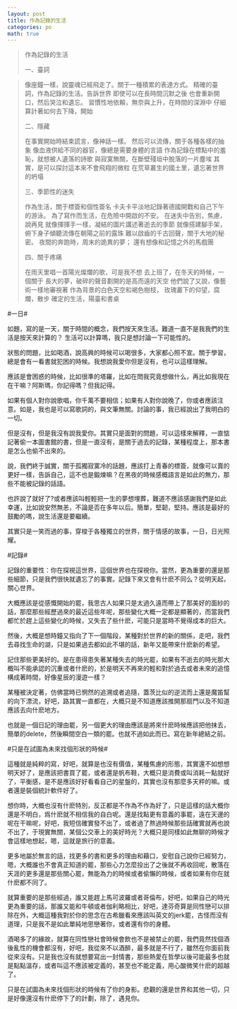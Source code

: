 ```yaml
---
layout: post
title: 作為記錄的生活
categories: po
math: true
---
```


>作為記錄的生活
>
>一、臺詞

>像座鐘一樣，說靈魂已經飛走了。關于一種積累的表達方式。
>精確的臺詞，作為記錄的生活。告訴世界
>即使可以在長時間沉默之後
>也會重新開口，然后哭泣和遺忘。
>習慣性地依賴，無奈與上升，在時間的深淵中
>仔細算計著如何去下降，開始
>
>二、隱藏
>
>在事實開始時結束謊言，像神話一樣。
>然后可以流傳，關于各種各樣的抽象
>像血液供給不同的器官，像總是需要身體的言語
>作為記錄在標點中的羞恥，就想被人遺落的詩歌
>與寂寞無關，在斷壁殘垣中脫落的一片塵埃
>其實，是可以探討這本來不會飛翔的微粒
>在荒草叢生的國土里，遺忘著世界的坍塌
>
>三、季節性的迷失
>
>作為生活，關于標簽和個性簽名
>卡夫卡平淡地記錄著德國開戰和自己下午的游泳。
>為了寫作而生活，在危險中開啟的不安。
>在迷失中告別，焦慮，說再見
>就像揮揮手一樣，凝結的圖片講述著逝去的季節
>就像搭建腳手架，俯下身子傾聽流傳在朝陽之前的露珠
>難以啟齒的千古回聲，關于大地的秘密。
>夜間的奔跑時，周末的詭異的夢；
>還有想像和記憶之外的馬戲團
>
>四、關于疼痛
>
>在雨天里唱一首陽光燦爛的歌，可是我不想
>去上班了，在冬天的時候，一個關于
>長大的夢，破碎的聲音劃開的是高而遠的天空
>他們說了又說，像藝術一樣地審視著
>作為背景的白色天空和褐色樹枝，
>玫瑰叢下的仰望，腐爛，散步
>確定的生活，陽臺和書桌

#一日#

如題，寫的是一天，關于時間的概念，我們按天來生活。難道一直不是我我們的生活是按天來計算的？
生活可以計算嗎，我只是想討論一下可能性的。

狀態的問題，比如喝酒，說高興的時候可以喝很多，大家都心照不宣。關于學習，總是會有一看書就犯困的時候。我想說我愛你但是沒有，也可以這樣理解。

應該是會困惑的時候，比如很準的塔羅，比如在問我究竟想做什么，再比如我現在在干嘛？阿斯瑪，你記得嗎？但我記得。

如果有個人對你說歌唱，你千萬不要相信；如果有人對你說晚了，你或者應該注意。如是，我也是可以寫歌詞的，與文筆無關。討論的事，我已經說出了我明白的一切。

但是沒有，但是我沒有說我愛你。其實只是面對的問題，可以這樣來解釋，一直惦記著偷一本圖書館的書，但是一直沒有，是關于過去的記錄，某種程度上，那本書是怎么也偷不出來的。

說，我們終于誠實，關于孤獨寂寞冷的話題，應該打上青春的標簽，就像可以賣的更好一樣，告訴自己，這不也是鍛煉嘛？在黑夜的時候感概語言是如此的無力，那些不能被記錄的話語。

也許說了就好了?或者應該叫輕輕把一生的夢想埋葬，難道不應該感謝我們是如此幸運，比如說安然無恙，不論是否在多年以后。簡單，堅韌，堅持。應該是最好的鼓勵的嗎，說生活還是要繼續。

其實只是一笑而過的事，穿梭于各種獨立的世界，關于情感的故事，一日，日光照耀。

#記錄#

記錄的重要性：你在探視這世界，這個世界也在探視你。當然，更為重要的還是那些細節，只是我們很快就遺忘了的事實。記錄下來又會有什麽不同么？從明天起，關心世界。

大概應該是從感慨開始的罷，我思古人如果只是太過久遠而帶上了那美好的面紗的話，那麼那些經歷過來的最近這些年呢，那些變化大概一定都是顯著的，而當我們都忙於趕上這些變化的時候，又失去了些什麽，可能只是當時不覺得成本的巨大。

然後，大概是想時鐘又指向了下一個階段，某種對於世界的新的關係，走吧，我們去尋找生命的湖，只是如果過去都如此不堪的話，新年又能帶來什麽新的希望。

記住那些更美好的。是在患得患失著某種失去的時光罷，如果有不逝去的時光那大概叫不能承認的沉重或者什麽的，於是明天不再來的輕和對於過去或者未來的追憶構成著時間，好像星辰的漫遊一樣？

某種被決定著，仿佛當時已惘然的追溯或者追隨，蓋茨比似的逆流而上還是魔笛幫的向下漂流，好吧，路其實一直都在，大概只是不知道應該推開那扇門以及不知道應該去向什麽地方。

也就是一個日記的理由罷，另一個更大的理由應該是將來什麽時候應該把他抹去，簡單的delete，然後瞬間空白一類的罷。也就不過如此而已。寫在新年總結之前。

#只是在試圖為未來找個形狀的時候#

這種就是純粹的寫，好吧，就算是也沒有價值，某種焦慮的形態，其實還不如想想明天好了，是應該把書買了罷，或者還是帆布鞋，大概只是消費或叫消耗一點就好了，平衡感，是不是應該好好看看自己的星盤的，其實也沒有那麼多天枰的嘛。或者還是裝個統計軟件好了。

想你時，大概也沒有什麽特別，反正都是不作為不作為好了，只是這樣的話大概你還是不明白，爲什麽就不相信我的自白呢。還是找點更有意義的事罷，遠在天邊的呢在干嘛呢，好吧，我短信確實發不出了，或者過了熬過時候那些話確實就再也說不出了，于現實無關，某個公交車上的美好時光？大概只是同樣如此無聊的時候才會這樣地想起，嗯，這就是旅行的意義。

更多地屬於無言的話，找更多的書和更多的理由和藉口，安慰自己說你已經努力，嗯，大概誰也不會真正知道的罷，那些心力怎麼投出了之後就不再收回呢，散落在天涯的更多還是那些關心罷，無能為力的時候或者偷懶的時候，或者如果有你在就什麽都不同了。

就算重要的是那些經過，誰又能趕上馬可波羅或者哥倫布，好吧，如果自己的時光更為重要的話，那誰又能和牛頓或者伽利略相比，好吧，達芬奇算是同性戀可以排除在外，大概這種我對於你的思念在古希臘看來應該叫英文的jerk罷，古怪而沒有道理，只是我不是如此單純地思戀著你，或者還有你的身體。

酒喝多了的緣故，就算在同性戀社會時候會飲也不是被禁止的罷，我們竟然找個酒後亂性的機會都沒有，好吧，我從來不以酒醉，最多就是不行了，雖然在你面前我從來沒有。只是我也沒有就想要寫出一封情書，那些熱愛在哲學以後可能最多也就是點點溫存，或者叫這不應該被定義的，甚至也不能定義，用心酸微笑什麽的超越了。

只是在試圖為未來找個形狀的時候有了你的身影。悲觀的還是世界和其他一切，只是好像還沒有什麽停下了的計劃，除了，遇見你。
